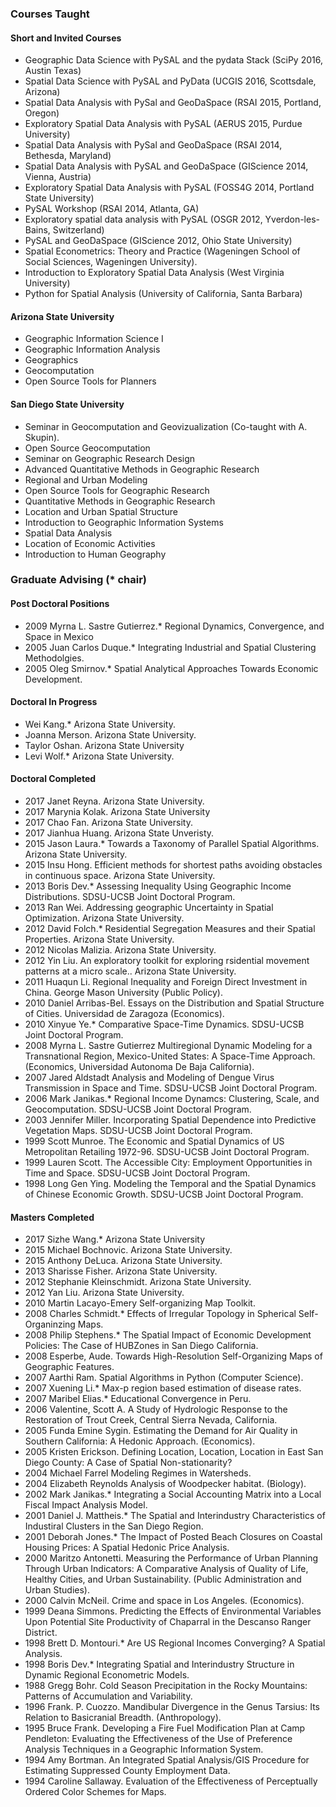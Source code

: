 
### Courses Taught

#### Short and Invited Courses

- Geographic Data Science with PySAL and the pydata Stack (SciPy 2016, Austin
  Texas)
- Spatial Data Science with PySAL and PyData (UCGIS 2016, Scottsdale, Arizona)
- Spatial Data Analysis with PySal and GeoDaSpace (RSAI 2015, Portland, Oregon)
- Exploratory Spatial Data Analysis with PySAL (AERUS 2015, Purdue University)
- Spatial Data Analysis with PySal and GeoDaSpace (RSAI 2014, Bethesda, Maryland)
- Spatial Data Analysis with PySAL and GeoDaSpace (GIScience 2014, Vienna, Austria)
- Exploratory Spatial Data Analysis with PySAL (FOSS4G 2014, Portland State University)
- PySAL Workshop (RSAI 2014, Atlanta, GA)
- Exploratory spatial data analysis with PySAL (OSGR 2012, Yverdon-les-Bains, Switzerland)
- PySAL and GeoDaSpace (GIScience 2012, Ohio State University)
- Spatial Econometrics: Theory and Practice (Wageningen School of Social
   Sciences, Wageningen University).
- Introduction to Exploratory Spatial Data Analysis (West Virginia
   University)
- Python for Spatial Analysis (University of California, Santa Barbara)

#### Arizona State University

- Geographic Information Science I
- Geographic Information Analysis
- Geographics
- Geocomputation
- Open Source Tools for Planners

#### San Diego State University

- Seminar in Geocomputation and Geovizualization (Co-taught with A. Skupin).
- Open Source Geocomputation
- Seminar on Geographic Research Design
- Advanced Quantitative Methods in Geographic Research
- Regional and Urban Modeling
- Open Source Tools for Geographic Research
- Quantitative Methods in Geographic Research
- Location and Urban Spatial Structure
- Introduction to Geographic Information Systems
- Spatial Data Analysis
- Location of Economic Activities
- Introduction to Human Geography

### Graduate Advising (* chair)

#### Post Doctoral Positions

- 2009 Myrna L. Sastre Gutierrez.* Regional Dynamics,
  Convergence, and Space in Mexico
- 2005 Juan Carlos Duque.* Integrating Industrial and Spatial
  Clustering Methodolgies.
- 2005 Oleg Smirnov.* Spatial Analytical Approaches Towards
  Economic Development.

#### Doctoral In Progress

- Wei Kang.* Arizona State University.
- Joanna Merson. Arizona State University.
- Taylor Oshan. Arizona State University
- Levi Wolf.* Arizona State University.

#### Doctoral Completed

- 2017 Janet Reyna. Arizona State University.
- 2017 Marynia Kolak. Arizona State University
- 2017 Chao Fan. Arizona State University.
- 2017 Jianhua Huang. Arizona State Unveristy.
- 2015 Jason Laura.* Towards a Taxonomy of Parallel Spatial Algorithms. Arizona State University.
- 2015 Insu Hong. Efficient methods for shortest paths avoiding obstacles in
  continuous space. Arizona State University.
- 2013 Boris Dev.* Assessing Inequality Using Geographic Income Distributions.
  SDSU-UCSB Joint Doctoral Program.
- 2013 Ran Wei. Addressing geographic Uncertainty in Spatial Optimization.
  Arizona State University.
- 2012 David Folch.* Residential Segregation Measures and their Spatial
  Properties. Arizona State University.
- 2012 Nicolas Malizia. Arizona State University.
- 2012 Yin Liu. An exploratory toolkit for exploring rsidential movement
  patterns at a micro scale.. Arizona State University.
- 2011 Huaqun Li. Regional Inequality and Foreign Direct Investment in China.
  George Mason University (Public Policy).
- 2010 Daniel Arribas-Bel. Essays on the Distribution and Spatial Structure of
  Cities. Universidad de Zaragoza (Economics).
- 2010 Xinyue Ye.* Comparative Space-Time Dynamics.  SDSU-UCSB Joint Doctoral
  Program.
- 2008 Myrna L. Sastre Gutierrez Multiregional Dynamic Modeling for a
  Transnational Region, Mexico-United States: A Space-Time Approach.
  (Economics, Universidad Autonoma De Baja California).
- 2007 Jared Aldstadt Analysis and Modeling of Dengue Virus Transmission in
  Space and Time. SDSU-UCSB Joint Doctoral Program.
- 2006 Mark Janikas.* Regional Income Dynamcs: Clustering, Scale, and
  Geocomputation. SDSU-UCSB Joint Doctoral Program.
- 2003 Jennifer Miller. Incorporating Spatial Dependence into Predictive
  Vegetation Maps. SDSU-UCSB Joint Doctoral Program.
- 1999 Scott Munroe. The Economic and Spatial Dynamics of US Metropolitan
  Retailing 1972-96. SDSU-UCSB Joint Doctoral Program.
- 1999 Lauren Scott. The Accessible City: Employment Opportunities in Time and
  Space. SDSU-UCSB Joint Doctoral Program.
- 1998 Long Gen Ying. Modeling the Temporal and the Spatial Dynamics of Chinese
  Economic Growth. SDSU-UCSB Joint Doctoral Program.


#### Masters Completed

- 2017 Sizhe Wang.* Arizona State University
- 2015 Michael Bochnovic. Arizona State University.
- 2015 Anthony DeLuca. Arizona State University.
- 2013 Sharisse Fisher. Arizona State University.
- 2012 Stephanie Kleinschmidt. Arizona State University.
- 2012 Yan Liu. Arizona State University.
- 2010 Martin Lacayo-Emery Self-organizing Map Toolkit.
- 2008 Charles Schmidt.* Effects of Irregular Topology in Spherical
  Self-Organinzing Maps.
- 2008 Philip Stephens.* The Spatial Impact of Economic Development Policies:
  The Case of HUBZones in San Diego California.
- 2008   Esperbe, Aude. Towards High-Resolution Self-Organizing Maps of
  Geographic Features.
- 2007 Aarthi Ram. Spatial Algorithms in Python (Computer Science).
- 2007 Xuening Li.* Max-p region based estimation of disease rates.
- 2007 Maribel Elias.* Educational Convergence in Peru.
- 2006 Valentine, Scott A. A Study of Hydrologic Response to the Restoration of
  Trout Creek, Central Sierra Nevada, California.
- 2005 Funda Emine Sygin. Estimating the Demand for Air Quality in Southern
  California: A Hedonic Approach. (Economics).
- 2005 Kristen Erickson. Defining Location, Location, Location in East San
  Diego County: A Case of Spatial Non-stationarity?
- 2004   Michael Farrel Modeling Regimes in Watersheds.
- 2004   Elizabeth Reynolds Analysis of Woodpecker habitat. (Biology).
- 2002  Mark Janikas.* Integrating a Social Accounting Matrix into a Local
  Fiscal Impact Analysis Model.
- 2001  Daniel J. Mattheis.* The Spatial and Interindustry Characteristics of
  Industiral Clusters in the San Diego Region.
- 2001  Deborah Jones.* The Impact of Posted Beach Closures on Coastal Housing
  Prices: A Spatial Hedonic Price Analysis.
- 2000 Maritzo Antonetti. Measuring the Performance of Urban Planning Through
  Urban Indicators: A Comparative Analysis of Quality of Life, Healthy Cities,
  and Urban Sustainability.  (Public Administration and Urban Studies).
- 2000 Calvin McNeil. Crime and space in Los Angeles. (Economics).
- 1999 Deana Simmons. Predicting the Effects of Environmental Variables Upon
  Potential Site Productivity of Chaparral in the Descanso Ranger District.
- 1998  Brett D.  Montouri.* Are US Regional Incomes Converging? A Spatial
  Analysis.
- 1998  Boris Dev.* Integrating Spatial and Interindustry Structure in Dynamic
  Regional Econometric Models.
- 1988 Gregg Bohr. Cold Season Precipitation in the Rocky Mountains: Patterns
  of Accumulation and Variability.
- 1996 Frank.  P. Cuozzo. Mandibular Divergence in the Genus Tarsius: Its
  Relation to Basicranial Breadth. (Anthropology).
- 1995 Bruce Frank. Developing a Fire Fuel Modification Plan at Camp Pendleton:
  Evaluating the Effectiveness of the Use of Preference Analysis Techniques in
  a Geographic Information System.
- 1994 Amy Bortman.  An Integrated Spatial Analysis/GIS Procedure for
  Estimating Suppressed County Employment Data.
- 1994 Caroline Sallaway.  Evaluation of the Effectiveness of Perceptually
  Ordered Color Schemes for Maps.
